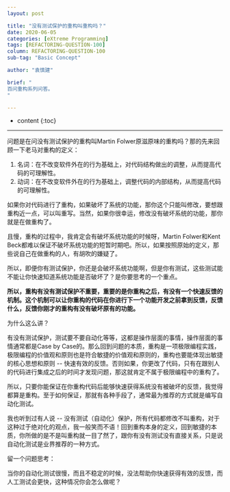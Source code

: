 ```yaml
---
layout: post

title: "没有测试保护的重构叫重构吗？"
date: 2020-06-05
categories: [eXtreme Programming]
tags: [REFACTORING-QUESTION-100]
column: REFACTORING-QUESTION-100
sub-tag: "Basic Concept"

author: "袁慎建"

brief: "
百问重构系列问答。
"

---
```


* content
{:toc}

---

问题是在问没有测试保护的重构叫Martin Folwer原滋原味的重构吗？那的先来回顾一下老马对重构的定义：

1. 名词：在不改变软件外在的行为基础上，对代码结构做出的调整，从而提高代码的可理解性。
2. 动词：在不改变软件外在的行为基础上，调整代码的内部结构，从而提高代码的可理解性。

如果你对代码进行了重构，如果破坏了系统的功能，那你这个只能叫修改，要想跟重构近一点，可以叫重写。当然，如果你很幸运，修改没有破坏系统的功能，那你就是在做重构了。

且慢，重构的过程中，我肯定会有破坏系统功能的时候呀，Martin Folwer和Kent Beck都难以保证不破坏系统功能的短暂时期吧。所以，如果按照原始的定义，那些说自己在做重构的人，有胡吹的嫌疑了。

所以，即便你有测试保护，你还是会破坏系统功能啊，但是你有测试，这些测试能不能让你快速知道系统功能是否破坏了？是你要思考的一个重点。

**所以，重构有没有测试保护不重要，重要的是你重构之后，有没有一个快速反馈的机制。这个机制可以让你重构的代码在你进行下一个功能开发之前拿到反馈，反馈什么，反馈你刚才的重构有没有破坏原有的功能。**

为什么这么讲？

有没有测试保护，测试要不要自动化等等，这都是操作层面的事情，操作层面的事情通常都是Case by Case的。那么回到问题的本质，重构是一项极限编程实践，极限编程的价值观和原则也是符合敏捷的价值观和原则的，重构也要能体现出敏捷的核心思想和原则 -- 快速有效的反馈。否则如果，你更改了代码，只有在跟别人的代码进行集成之后的时间才发现问题，那这就肯定不属于极限编程中的重构了。

所以，只要你能保证在你重构代码后能够快速获得系统没有被破坏的反馈，我觉得都算是重构。至于如何保证，那就有各种手段了，通常最为推荐的方式就是编写自动化测试。

我也听到过有人说 -- 没有测试（自动化）保护，所有代码都修改不叫重构，对于这种过于绝对化的观点，我一般笑而不语！回到重构本身的定义，回到敏捷的本质，你所做的是不是叫重构就一目了然了，跟你有没有测试没有直接关系，只是说自动化测试是业界推荐的一种方式。

留一个问题思考：

当你的自动化测试很慢，而且不稳定的时候，没法帮助你快速获得有效的反馈，而人工测试会更快，这种情况你会怎么做呢？
